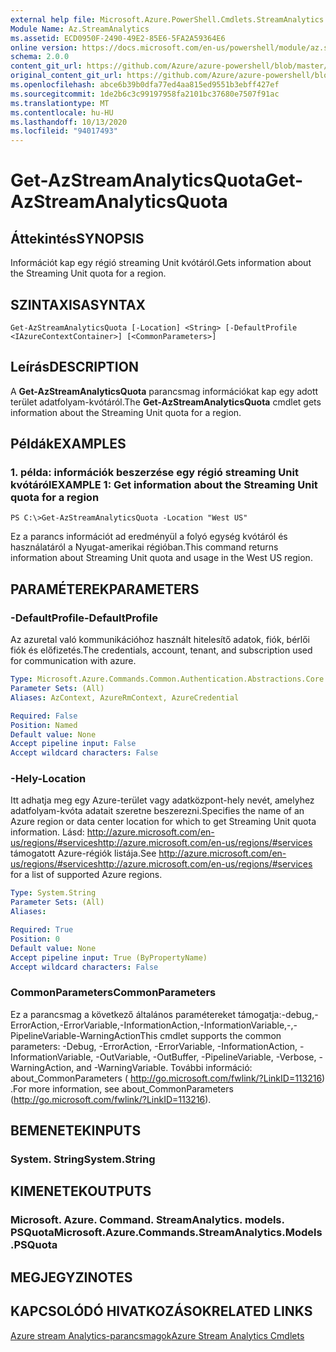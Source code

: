 ```yaml
---
external help file: Microsoft.Azure.PowerShell.Cmdlets.StreamAnalytics.dll-Help.xml
Module Name: Az.StreamAnalytics
ms.assetid: ECD0950F-2490-49E2-85E6-5FA2A59364E6
online version: https://docs.microsoft.com/en-us/powershell/module/az.streamanalytics/get-azstreamanalyticsquota
schema: 2.0.0
content_git_url: https://github.com/Azure/azure-powershell/blob/master/src/StreamAnalytics/StreamAnalytics/help/Get-AzStreamAnalyticsQuota.md
original_content_git_url: https://github.com/Azure/azure-powershell/blob/master/src/StreamAnalytics/StreamAnalytics/help/Get-AzStreamAnalyticsQuota.md
ms.openlocfilehash: abce6b39b0dfa77ed4aa815ed9551b3ebff427ef
ms.sourcegitcommit: 1de2b6c3c99197958fa2101bc37680e7507f91ac
ms.translationtype: MT
ms.contentlocale: hu-HU
ms.lasthandoff: 10/13/2020
ms.locfileid: "94017493"
---
```

# <span data-ttu-id="ff419-101">Get-AzStreamAnalyticsQuota</span><span class="sxs-lookup"><span data-stu-id="ff419-101">Get-AzStreamAnalyticsQuota</span></span>

## <span data-ttu-id="ff419-102">Áttekintés</span><span class="sxs-lookup"><span data-stu-id="ff419-102">SYNOPSIS</span></span>
<span data-ttu-id="ff419-103">Információt kap egy régió streaming Unit kvótáról.</span><span class="sxs-lookup"><span data-stu-id="ff419-103">Gets information about the Streaming Unit quota for a region.</span></span>

## <span data-ttu-id="ff419-104">SZINTAXISA</span><span class="sxs-lookup"><span data-stu-id="ff419-104">SYNTAX</span></span>

```
Get-AzStreamAnalyticsQuota [-Location] <String> [-DefaultProfile <IAzureContextContainer>] [<CommonParameters>]
```

## <span data-ttu-id="ff419-105">Leírás</span><span class="sxs-lookup"><span data-stu-id="ff419-105">DESCRIPTION</span></span>
<span data-ttu-id="ff419-106">A **Get-AzStreamAnalyticsQuota** parancsmag információkat kap egy adott terület adatfolyam-kvótáról.</span><span class="sxs-lookup"><span data-stu-id="ff419-106">The **Get-AzStreamAnalyticsQuota** cmdlet gets information about the Streaming Unit quota for a region.</span></span>

## <span data-ttu-id="ff419-107">Példák</span><span class="sxs-lookup"><span data-stu-id="ff419-107">EXAMPLES</span></span>

### <span data-ttu-id="ff419-108">1. példa: információk beszerzése egy régió streaming Unit kvótáról</span><span class="sxs-lookup"><span data-stu-id="ff419-108">EXAMPLE 1: Get information about the Streaming Unit quota for a region</span></span>
```
PS C:\>Get-AzStreamAnalyticsQuota -Location "West US"
```

<span data-ttu-id="ff419-109">Ez a parancs információt ad eredményül a folyó egység kvótáról és használatáról a Nyugat-amerikai régióban.</span><span class="sxs-lookup"><span data-stu-id="ff419-109">This command returns information about Streaming Unit quota and usage in the West US region.</span></span>

## <span data-ttu-id="ff419-110">PARAMÉTEREK</span><span class="sxs-lookup"><span data-stu-id="ff419-110">PARAMETERS</span></span>

### <span data-ttu-id="ff419-111">-DefaultProfile</span><span class="sxs-lookup"><span data-stu-id="ff419-111">-DefaultProfile</span></span>
<span data-ttu-id="ff419-112">Az azuretal való kommunikációhoz használt hitelesítő adatok, fiók, bérlői fiók és előfizetés.</span><span class="sxs-lookup"><span data-stu-id="ff419-112">The credentials, account, tenant, and subscription used for communication with azure.</span></span>

```yaml
Type: Microsoft.Azure.Commands.Common.Authentication.Abstractions.Core.IAzureContextContainer
Parameter Sets: (All)
Aliases: AzContext, AzureRmContext, AzureCredential

Required: False
Position: Named
Default value: None
Accept pipeline input: False
Accept wildcard characters: False
```

### <span data-ttu-id="ff419-113">-Hely</span><span class="sxs-lookup"><span data-stu-id="ff419-113">-Location</span></span>
<span data-ttu-id="ff419-114">Itt adhatja meg egy Azure-terület vagy adatközpont-hely nevét, amelyhez adatfolyam-kvóta adatait szeretne beszerezni.</span><span class="sxs-lookup"><span data-stu-id="ff419-114">Specifies the name of an Azure region or data center location for which to get Streaming Unit quota information.</span></span>
<span data-ttu-id="ff419-115">Lásd: http://azure.microsoft.com/en-us/regions/#serviceshttp://azure.microsoft.com/en-us/regions/#services támogatott Azure-régiók listája.</span><span class="sxs-lookup"><span data-stu-id="ff419-115">See http://azure.microsoft.com/en-us/regions/#serviceshttp://azure.microsoft.com/en-us/regions/#services for a list of supported Azure regions.</span></span>

```yaml
Type: System.String
Parameter Sets: (All)
Aliases:

Required: True
Position: 0
Default value: None
Accept pipeline input: True (ByPropertyName)
Accept wildcard characters: False
```

### <span data-ttu-id="ff419-116">CommonParameters</span><span class="sxs-lookup"><span data-stu-id="ff419-116">CommonParameters</span></span>
<span data-ttu-id="ff419-117">Ez a parancsmag a következő általános paramétereket támogatja:-debug,-ErrorAction,-ErrorVariable,-InformationAction,-InformationVariable,-,-PipelineVariable-WarningAction</span><span class="sxs-lookup"><span data-stu-id="ff419-117">This cmdlet supports the common parameters: -Debug, -ErrorAction, -ErrorVariable, -InformationAction, -InformationVariable, -OutVariable, -OutBuffer, -PipelineVariable, -Verbose, -WarningAction, and -WarningVariable.</span></span> <span data-ttu-id="ff419-118">További információ: about_CommonParameters ( http://go.microsoft.com/fwlink/?LinkID=113216) .</span><span class="sxs-lookup"><span data-stu-id="ff419-118">For more information, see about_CommonParameters (http://go.microsoft.com/fwlink/?LinkID=113216).</span></span>

## <span data-ttu-id="ff419-119">BEMENETEK</span><span class="sxs-lookup"><span data-stu-id="ff419-119">INPUTS</span></span>

### <span data-ttu-id="ff419-120">System. String</span><span class="sxs-lookup"><span data-stu-id="ff419-120">System.String</span></span>

## <span data-ttu-id="ff419-121">KIMENETEK</span><span class="sxs-lookup"><span data-stu-id="ff419-121">OUTPUTS</span></span>

### <span data-ttu-id="ff419-122">Microsoft. Azure. Command. StreamAnalytics. models. PSQuota</span><span class="sxs-lookup"><span data-stu-id="ff419-122">Microsoft.Azure.Commands.StreamAnalytics.Models.PSQuota</span></span>

## <span data-ttu-id="ff419-123">MEGJEGYZI</span><span class="sxs-lookup"><span data-stu-id="ff419-123">NOTES</span></span>

## <span data-ttu-id="ff419-124">KAPCSOLÓDÓ HIVATKOZÁSOK</span><span class="sxs-lookup"><span data-stu-id="ff419-124">RELATED LINKS</span></span>

[<span data-ttu-id="ff419-125">Azure stream Analytics-parancsmagok</span><span class="sxs-lookup"><span data-stu-id="ff419-125">Azure Stream Analytics Cmdlets</span></span>](./Az.StreamAnalytics.md)


